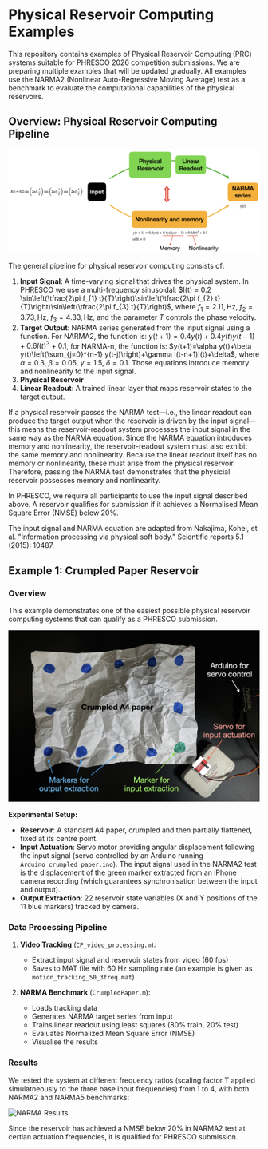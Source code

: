 # Physical Reservoir Computing Examples

This repository contains examples of Physical Reservoir Computing (PRC) systems suitable for PHRESCO 2026 competition submissions. We are preparing multiple examples that will be updated gradually. All examples use the NARMA2 (Nonlinear Auto-Regressive Moving Average) test as a benchmark to evaluate the computational capabilities of the physical reservoirs.

## Overview: Physical Reservoir Computing Pipeline

![PRC Pipeline](images/pipeline_diagram.png)

The general pipeline for physical reservoir computing consists of:

1. **Input Signal**: A time-varying signal that drives the physical system. In PHRESCO we use a multi-frequency sinusoidal:
$I(t) = 0.2 \sin\left(\tfrac{2\pi f_{1} t}{T}\right)\sin\left(\tfrac{2\pi f_{2} t}{T}\right)\sin\left(\tfrac{2\pi f_{3} t}{T}\right)$,
where $f_{1}=2.11,\text{Hz}$, $f_{2}=3.73,\text{Hz}$, $f_{3}=4.33,\text{Hz}$, and the parameter $T$ controls the phase velocity.
2. **Target Output**: NARMA series generated from the input signal using a function. For NARMA2, the function is:
$y(t+1)=0.4y(t)+0.4y(t)y(t-1)+0.6I(t)^{3}+0.1$,
for NARMA-n, the function is:
$y(t+1)=\alpha y(t)+\beta y(t)\left(\sum_{j=0}^{n-1} y(t-j)\right)+\gamma I(t-n+1)I(t)+\delta$,
where $\alpha=0.3$, $\beta=0.05$, $\gamma=1.5$, $\delta=0.1$. Those equations introduce memory and nonlinearity to the input signal.
4. **Physical Reservoir** 
5. **Linear Readout**: A trained linear layer that maps reservoir states to the target output.

If a physical reservoir passes the NARMA test—i.e., the linear readout can produce the target output when the reservoir is driven by the input signal—this means the reservoir-readout system processes the input signal in the same way as the NARMA equation. Since the NARMA equation introduces memory and nonlinearity, the reservoir-readout system must also exhibit the same memory and nonlinearity. Because the linear readout itself has no memory or nonlinearity, these must arise from the physical reservoir. Therefore, passing the NARMA test demonstrates that the physicial reservoir possesses memory and nonlinearity.

In PHRESCO, we require all participants to use the input signal described above. A reservoir qualifies for submission if it achieves a Normalised Mean Square Error (NMSE) below 20%.

The input signal and NARMA equation are adapted from Nakajima, Kohei, et al. "Information processing via physical soft body." Scientific reports 5.1 (2015): 10487.

## Example 1: Crumpled Paper Reservoir

### Overview

This example demonstrates one of the easiest possible physical reservoir computing systems that can qualify as a PHRESCO submission. 

![Experimental Setup](images/crumpled_paper_setup.png)

**Experimental Setup:**
- **Reservoir**: A standard A4 paper, crumpled and then partially flattened, fixed at its centre point.
- **Input Actuation**: Servo motor providing angular displacement following the input signal (servo controlled by an Arduino running `Arduino_crumpled_paper.ino`). The input signal used in the NARMA2 test is the displacement of the green marker extracted from an iPhone camera recording (which guarantees synchronisation between the input and output).
- **Output Extraction**: 22 reservoir state variables (X and Y positions of the 11 blue markers) tracked by camera.

### Data Processing Pipeline

1. **Video Tracking** (`CP_video_processing.m`):
   - Extract input signal and reservoir states from video (60 fps)
   - Saves to MAT file with 60 Hz sampling rate (an example is given as `motion_tracking_50_3freq.mat`)

2. **NARMA Benchmark** (`CrumpledPaper.m`):
   - Loads tracking data
   - Generates NARMA target series from input
   - Trains linear readout using least squares (80% train, 20% test)
   - Evaluates Normalized Mean Square Error (NMSE)
   - Visualise the results

### Results

We tested the system at different frequency ratios (scaling factor T applied simulatneously to the three base input frequencies) from 1 to 4, with both NARMA2 and NARMA5 benchmarks:

![NARMA Results](images/crumpled_paper_result.bmp)

Since the reservoir has achieved a NMSE below 20% in NARMA2 test at certian actuation frequencies, it is qualified for PHRESCO submission.
